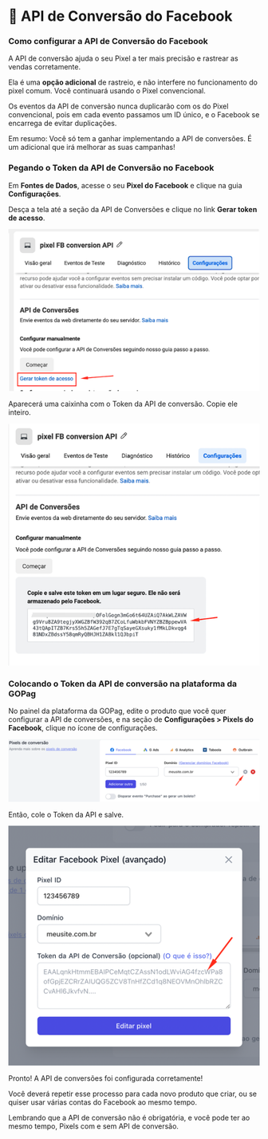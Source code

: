 # 🧩 API de Conversão do Facebook

### Como configurar a API de Conversão do Facebook

A API de conversão ajuda o seu Pixel a ter mais precisão e rastrear as vendas corretamente.

Ela é uma **opção adicional** de rastreio, e não interfere no funcionamento do pixel comum. Você continuará usando o Pixel convencional.

Os eventos da API de conversão nunca duplicarão com os do Pixel convencional, pois em cada evento passamos um ID único, e o Facebook se encarrega de evitar duplicações.

Em resumo: Você só tem a ganhar implementando a API de conversões. É um adicional que irá melhorar as suas campanhas!

### Pegando o Token da API de Conversão no Facebook

Em **Fontes de Dados**, acesse o seu **Pixel do Facebook** e clique na guia **Configurações**.

Desça a tela até a seção da API de Conversões e clique no link **Gerar token de acesso**.

![](/assets/ads/69_api_facebook.png)

Aparecerá uma caixinha com o Token da API de conversão. Copie ele inteiro.

![](/assets/ads/70_api_facebook.png)

### Colocando o Token da API de conversão na plataforma da GOPag

No painel da plataforma da GOPag, edite o produto que você quer configurar a API de conversões, e na seção de **Configurações > Pixels do Facebook**, clique no ícone de configurações.

![](/assets/ads/71_api_facebook.png)

Então, cole o Token da API e salve.

![](/assets/ads/72_api_facebook.png)

Pronto! A API de conversões foi configurada corretamente!

Você deverá repetir esse processo para cada novo produto que criar, ou se quiser usar várias contas do Facebook ao mesmo tempo.

Lembrando que a API de conversão não é obrigatória, e você pode ter ao mesmo tempo, Pixels com e sem API de conversão.